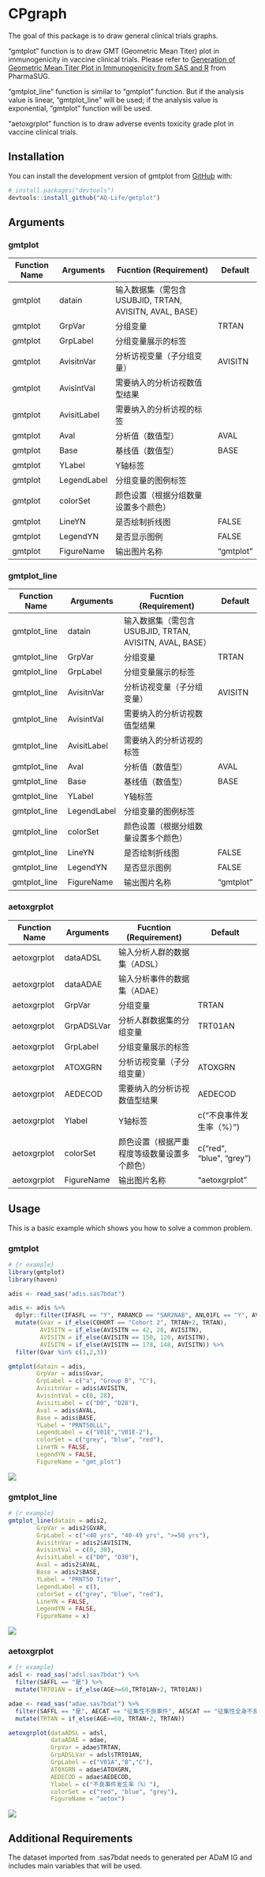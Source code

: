 
<!-- README.md is generated from README.Rmd. Please edit that file -->

# CPgraph

<!-- badges: start -->
<!-- badges: end -->

The goal of this package is to draw general clinical trials graphs.

“gmtplot” function is to draw GMT (Geometric Mean Titer) plot in
immunogenicity in vaccine clinical trials. Please refer to [Generation
of Geometric Mean Titer Plot in Immunogenicity from SAS and
R](https://www.lexjansen.com/pharmasug-cn/2023/CC/Pharmasug-China-2023-CC115.pdf)
from PharmaSUG.

“gmtplot_line” function is similar to “gmtplot” function. But if the
analysis value is linear, “gmtplot_line” will be used; if the analysis
value is exponential, “gmtplot” function will be used.

“aetoxgrplot” function is to draw adverse events toxicity grade plot in
vaccine clinical trials.

## Installation

You can install the development version of gmtplot from
[GitHub](https://github.com/) with:

``` r
# install.packages("devtools")
devtools::install_github("AQ-Life/gmtplot")
```

## Arguments

### gmtplot

| Function Name | Arguments   | Fucntion (Requirement)                                  | Default   |
|---------------|-------------|---------------------------------------------------------|-----------|
| gmtplot       | datain      | 输入数据集（需包含USUBJID, TRTAN, AVISITN, AVAL, BASE） |           |
| gmtplot       | GrpVar      | 分组变量                                                | TRTAN     |
| gmtplot       | GrpLabel    | 分组变量展示的标签                                      |           |
| gmtplot       | AvisitnVar  | 分析访视变量（子分组变量）                              | AVISITN   |
| gmtplot       | AvisintVal  | 需要纳入的分析访视数值型结果                            |           |
| gmtplot       | AvisitLabel | 需要纳入的分析访视的标签                                |           |
| gmtplot       | Aval        | 分析值（数值型）                                        | AVAL      |
| gmtplot       | Base        | 基线值（数值型）                                        | BASE      |
| gmtplot       | YLabel      | Y轴标签                                                 |           |
| gmtplot       | LegendLabel | 分组变量的图例标签                                      |           |
| gmtplot       | colorSet    | 颜色设置（根据分组数量设置多个颜色）                    |           |
| gmtplot       | LineYN      | 是否绘制折线图                                          | FALSE     |
| gmtplot       | LegendYN    | 是否显示图例                                            | FALSE     |
| gmtplot       | FigureName  | 输出图片名称                                            | “gmtplot” |

### gmtplot_line

| Function Name | Arguments   | Fucntion (Requirement)                                  | Default   |
|---------------|-------------|---------------------------------------------------------|-----------|
| gmtplot_line  | datain      | 输入数据集（需包含USUBJID, TRTAN, AVISITN, AVAL, BASE） |           |
| gmtplot_line  | GrpVar      | 分组变量                                                | TRTAN     |
| gmtplot_line  | GrpLabel    | 分组变量展示的标签                                      |           |
| gmtplot_line  | AvisitnVar  | 分析访视变量（子分组变量）                              | AVISITN   |
| gmtplot_line  | AvisintVal  | 需要纳入的分析访视数值型结果                            |           |
| gmtplot_line  | AvisitLabel | 需要纳入的分析访视的标签                                |           |
| gmtplot_line  | Aval        | 分析值（数值型）                                        | AVAL      |
| gmtplot_line  | Base        | 基线值（数值型）                                        | BASE      |
| gmtplot_line  | YLabel      | Y轴标签                                                 |           |
| gmtplot_line  | LegendLabel | 分组变量的图例标签                                      |           |
| gmtplot_line  | colorSet    | 颜色设置（根据分组数量设置多个颜色）                    |           |
| gmtplot_line  | LineYN      | 是否绘制折线图                                          | FALSE     |
| gmtplot_line  | LegendYN    | 是否显示图例                                            | FALSE     |
| gmtplot_line  | FigureName  | 输出图片名称                                            | “gmtplot” |

### aetoxgrplot

| Function Name | Arguments  | Fucntion (Requirement)                       | Default                  |
|---------------|------------|----------------------------------------------|--------------------------|
| aetoxgrplot   | dataADSL   | 输入分析人群的数据集（ADSL）                 |                          |
| aetoxgrplot   | dataADAE   | 输入分析事件的数据集（ADAE）                 |                          |
| aetoxgrplot   | GrpVar     | 分组变量                                     | TRTAN                    |
| aetoxgrplot   | GrpADSLVar | 分析人群数据集的分组变量                     | TRT01AN                  |
| aetoxgrplot   | GrpLabel   | 分组变量展示的标签                           |                          |
| aetoxgrplot   | ATOXGRN    | 分析访视变量（子分组变量）                   | ATOXGRN                  |
| aetoxgrplot   | AEDECOD    | 需要纳入的分析访视数值型结果                 | AEDECOD                  |
| aetoxgrplot   | Ylabel     | Y轴标签                                      | c(“不良事件发生率（%）”) |
| aetoxgrplot   | colorSet   | 颜色设置（根据严重程度等级数量设置多个颜色） | c(“red”, “blue”, “grey”) |
| aetoxgrplot   | FigureName | 输出图片名称                                 | “aetoxgrplot”            |

## Usage

This is a basic example which shows you how to solve a common problem.

### gmtplot

``` r
# {r example}
library(gmtplot)
library(haven)

adis <- read_sas("adis.sas7bdat")

adis <- adis %>% 
  dplyr::filter(IFASFL == "Y", PARAMCD == "SAR2NAB", ANL01FL == "Y", AVISITN %in% c(0,28,42)) %>% 
  mutate(Gvar = if_else(COHORT == "Cohort 2", TRTAN+2, TRTAN),
         AVISITN = if_else(AVISITN == 42, 28, AVISITN),
         AVISITN = if_else(AVISITN == 150, 120, AVISITN),
         AVISITN = if_else(AVISITN == 178, 148, AVISITN)) %>% 
  filter(Gvar %in% c(1,2,3))

gmtplot(datain = adis,
        GrpVar = adis$Gvar,
        GrpLabel = c("a", "Group B", "C"),
        AvisitnVar = adis$AVISITN,
        AvisintVal = c(0, 28),
        AvisitLabel = c("D0", "D28"),
        Aval = adis$AVAL,
        Base = adis$BASE,
        YLabel = "PRNT50LLL",
        LegendLabel = c("V01E","V01E-2"),
        colorSet = c("grey", "blue", "red"),
        LineYN = FALSE,
        LegendYN = FALSE,
        FigureName = "gmt_plot")
```

![](images/IGGGE.png)

### gmtplot_line

``` r
# {r example}
gmtplot_line(datain = adis2,
        GrpVar = adis2$GVAR,
        GrpLabel = c("<40 yrs", "40-49 yrs", ">=50 yrs"),
        AvisitnVar = adis2$AVISITN,
        AvisintVal = c(0, 30),
        AvisitLabel = c("D0", "D30"),
        Aval = adis2$AVAL,
        Base = adis2$BASE,
        YLabel = "PRNT50 Titer",
        LegendLabel = c(),
        colorSet = c("grey", "blue", "red"),
        LineYN = FALSE,
        LegendYN = FALSE,
        FigureName = x)
```

![](images/IL4GHGL.png)

### aetoxgrplot

``` r
# {r example}
adsl <- read_sas("adsl.sas7bdat") %>%
  filter(SAFFL == "是") %>%
  mutate(TRT01AN = if_else(AGE>=60,TRT01AN+2, TRT01AN))

adae <- read_sas("adae.sas7bdat") %>%
  filter(SAFFL == "是", AECAT == "征集性不良事件", AESCAT == "征集性全身不良事件", COHORTN == 1) %>% 
  mutate(TRTAN = if_else(AGE>=60, TRTAN+2, TRTAN))

aetoxgrplot(dataADSL = adsl,
            dataADAE = adae,
            GrpVar = adae$TRTAN,
            GrpADSLVar = adsl$TRT01AN,
            GrpLabel = c("V01A","B","C"),
            ATOXGRN = adae$ATOXGRN,
            AEDECOD = adae$AEDECOD,
            Ylabel = c("不良事件发生率（%）"),
            colorSet = c("red", "blue", "grey"),
            FigureName = "aetox")
```

![](images/aetox.png)

## Additional Requirements

The dataset imported from .sas7bdat needs to generated per ADaM IG and
includes main variables that will be used.
